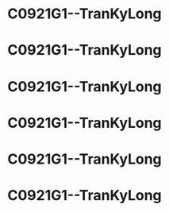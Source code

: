 # C0921G1--TranKyLong
# C0921G1--TranKyLong
# C0921G1--TranKyLong
# C0921G1--TranKyLong
# C0921G1--TranKyLong
# C0921G1--TranKyLong
